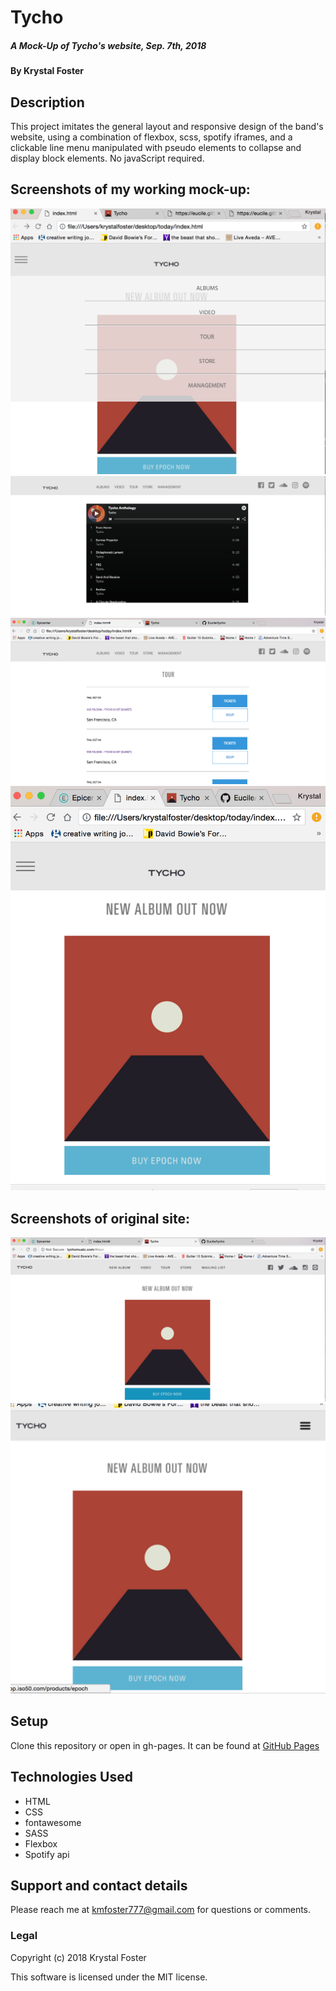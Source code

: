 # Tycho

##### A Mock-Up of Tycho's website, Sep. 7th, 2018

#### By Krystal Foster

## Description

This project imitates the general layout and responsive design of the band's website, using a combination of flexbox, scss, spotify iframes, and a clickable line menu manipulated with pseudo elements to collapse and display block elements. No javaScript required.


## Screenshots of my working mock-up:

![alt text](img/ss7.png)
![alt text](img/ss5.png)
![alt text](img/ss4.png)
![alt text](img/ss2.png)

## Screenshots of original site:

![alt text](img/ss1.png)
![alt text](img/ss8.png)


## Setup

Clone this repository or open in gh-pages. It can be found at [GitHub Pages](https://eucile.github.io/tycho/)

## Technologies Used

* HTML
* CSS
* fontawesome
* SASS
* Flexbox
* Spotify api

## Support and contact details

Please reach me at kmfoster777@gmail.com for questions or comments.

### Legal

Copyright (c) 2018 Krystal Foster

This software is licensed under the MIT license.
